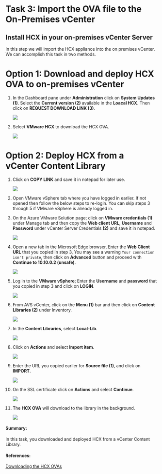 # Task 3: Import the OVA file to the On-Premises vCenter

## Install HCX in your on-premises vCenter Server

In this step we will import the HCX appliance into the on premises vCenter. We can accomplish this task in two methods. 

# Option 1: Download and deploy HCX OVA to on-premises vCenter

1. In the Dashboard pane under **Administration** click on **System Updates (1)**. Select the **Current version (2)** available in the **Loacal HCX**. Then click on **REQUEST DOWNLOAD LINK (3)**.

   ![](./Images/Mod2Task2Pic5.png)
   
2. Select **VMware HCX** to download the HCX OVA.

   ![](./Images/Mod2Task2Pic6.png)
   
   
# Option 2: Deploy HCX from a vCenter Content Library 

1. Click on **COPY LINK** and save it in notepad for later use.

    ![](./Images/Mod2Task3Pic1.png)
    
2. Open VMware vSphere tab where you have logged in earlier. If not opened then follow the below steps to re-login. You can skip steps 3 through 5 if VMware vSphere is already logged in.

3. On the Azure VMware Solution page; click on **VMware credentials (1)** under Manage tab and then copy the **Web client URL**, **Username** and **Password** under vCenter Server Credentials **(2)** and save it in notepad.

   ![](./Images/3.2.jpg)

4. Open a new tab in the Microsoft Edge browser, Enter the **Web Client URL** that you copied in step 3, You may see a warning `Your connection isn't private`, then click on **Advanced** button and proceed with **Continue to 10.10.0.2 (unsafe)**. 

   ![](./Images/new3..2.jpg)

5. Log in to the **VMware vSphere**; Enter the **Username** and **password** that you copied in step 3 and click on **LOGIN**.

   ![](./Images/3.3.jpg)    

6. From AVS vCenter, click on the **Menu (1)** bar and then click on **Content Libraries (2)** under Inventory.

   ![](./Images/3.4.jpg)

7. In the **Content Libraries**, select **Local-Lib**.   

   ![](./Images/Mod2Task3Pic2.png)

8. Click on **Actions** and select **Import item**.

   ![](./Images/Import.png)   
   
8. Enter the URL you copied earlier for **Source file (1)**, and click on **IMPORT**.
    
    ![](./Images/Mod2Task3Pic3.png)
    
9. On the SSL certificate click on **Actions** and select **Continue**. 

    ![](./Images/Mod2Task3Pic4.png)
        
10. The **HCX OVA** will download to the library in the background.

    ![](./Images/Mod2Task3Pic5.png)
 
 
 #### Summary:
 In this task, you downloaded and deployed HCX from a vCenter Content Library.
 
 #### References:
 [Downloading the HCX OVAs](https://docs.vmware.com/en/VMware-HCX/4.6/hcx-user-guide/GUID-2698A63D-178B-4252-AFBC-652CBF98F104.html#:~:text=The%20installer%20OVA%20provides%20the%20image%20necessary%20to,have%20fully%20deployed%20and%20activated%20HCX%20Cloud%20Manager.)
